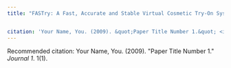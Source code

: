```yaml
---
title: "FASTry: A Fast, Accurate and Stable Virtual Cosmetic Try-On System"


citation: 'Your Name, You. (2009). &quot;Paper Title Number 1.&quot; <i>Journal 1</i>. 1(1).'
---
```


Recommended citation: Your Name, You. (2009). "Paper Title Number 1." <i>Journal 1</i>. 1(1).
